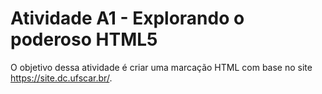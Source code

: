 # Atividade A1 - Explorando o poderoso HTML5

O objetivo dessa atividade é criar uma marcação HTML com base no site https://site.dc.ufscar.br/.